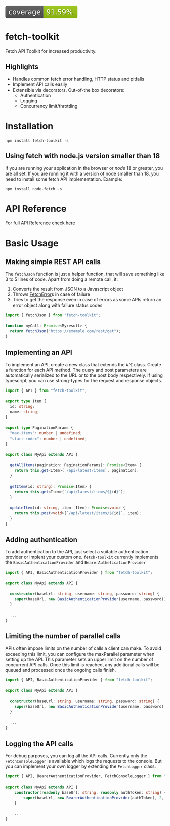 ![Coverage](./badges/badges.svg)

# fetch-toolkit
Fetch API Toolkit for increased productivity.

## Highlights

 * Handles common fetch error handling, HTTP status and pitfalls
 * Implement API calls easily
 * Extensible via decorators. Out-of-the box decorators:
   * Authentication
   * Logging
   * Concurrency limit/throttling

# Installation

```
npm install fetch-toolkit -s
```
## Using fetch with node.js version smaller than 18

If you are running your application in the browser or *node* 18 or greater, you are all set. 
If you are running it with a version of node smaller than 18, you need to install some fetch API implementation. Example:

```
npm install node-fetch -s
```

# API Reference

For full API Reference check [here](api.md)

# Basic Usage

## Making simple REST API calls

The `fetchJson` function is just a helper function, that will save something like 3 to 5 lines of code. Apart from doing a remote call, it:

1. Converts the result from JSON to a Javascript object
2. Throws [FetchError](api.md#class-fetcherror)s in case of failure 
3. Tries to get the response even in case of errors as some APIs return an error object along with failure status codes

```typescript
import { fetchJson } from "fetch-toolkit";

function myCall: Promise<Myresult> {   
  return fetchJson("https://example.com/rest/get");
}

```


## Implementing an API

To implement an API, create a new class that extends the `API` class. Create a function for each API method. The query and post parameters are automatically serialized to the URL or to the post body respectively. If using typescript, you can use strong-types for the request and response objects.

```typescript
import { API } from "fetch-toolkit";

export type Item {
  id: string;
  name: string;
}

export type PaginationParams {
  "max-items": number | undefined;
  "start-index": number | undefined;
}

export class MyApi extends API {

  getAllItems(pagination: PaginationParams): Promise<Item> {
    return this.get<Item>(`/api/latest/items`, pagination);
  }

  getItem(id: string): Promise<Item> {
    return this.get<Item>(`/api/latest/items/${id}`);
  }

  updateItem(id: string, item: Item): Promise<void> {
    return this.post<void>(`/api/latest/items/${id}`, item);
  }
}
```

## Adding authentication

To add authentication to the API, just select a suitable authentication provider or implent your custom one. `fetch-toolkit` currently implements the `BasicAuthenticationProvider` and `BearerAutheticationProvider`

```typescript
import { API, BasicAuthenticationProvider } from "fetch-toolkit";

export class MyApi extends API {

  constructor(baseUrl: string, username: string, password: string) {
    super(baseUrl, new BasicAuthenticationProvider(username, password));
  }

  ...
}
```

## Limiting the number of parallel calls

APIs often impose limits on the number of calls a client can make. To avoid exceeding this limit, you can configure the maxParallel parameter when setting up the API. This parameter sets an upper limit on the number of concurrent API calls. Once this limit is reached, any additional calls will be queued and processed once the ongoing calls finish.

```typescript
import { API, BasicAuthenticationProvider } from "fetch-toolkit";

export class MyApi extends API {

  constructor(baseUrl: string, username: string, password: string) {
    super(baseUrl, new BasicAuthenticationProvider(username, password), 2);
  }

  ...
}
```

## Logging the API calls

For debug purposes, you can log all the API calls. Currently only the `FetchConsoleLogger` is available which logs the requests to the console. But you can implement your own logger by extending the `FetchLogger` class.

```typescript
import { API, BearerAuthenticationProvider, FetchConsoleLogger } from "fetch-toolkit";

export class MyApi extends API {
    constructor(readonly baseUrl: string, readonly authToken: string) {
        super(baseUrl, new BearerAuthenticationProvider(authToken), 2, new FetchConsoleLogger());
    }

    ...
}
```
